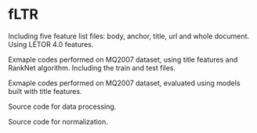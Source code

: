 # fLTR
Including five feature list files: body, anchor, title, url and whole document. Using LETOR 4.0 features. 

Exmaple codes performed on MQ2007 dataset, using title features and RankNet algorithm. Including the train and test files.

Exmaple codes performed on MQ2007 dataset, evaluated using models built with title features.

Source code for data processing.

Source code for normalization.


